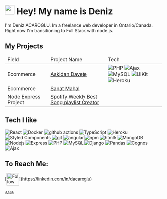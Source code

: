 <h1><img src="https://emojis.slackmojis.com/emojis/images/1531849430/4246/blob-sunglasses.gif?1531849430" width="30"/> Hey! My name is Deniz</h1>


<p>I'm Deniz ACAROGLU. Im a freelance web developer in Ontario/Canada. Right now I'm transitioning to Full Stack with node.js. </p>

<h2>My Projects</h2>
<table>
    <thead>
        <tr>
            <td>Field</td>
            <td>Project Name</td>
            <td>Tech</td>
        </tr>
    </thead>
    <tbody>
        <tr>
            <td>Ecommerce</td>
            <td><a href='http://shielded-mesa-23002.herokuapp.com/'>Askidan Davete</a></td>
            <td>
                <img alt="PHP" src="https://img.shields.io/badge/-PHP-5D6AA4?style=flat-square&logo=php&logoColor=white" />
                <img alt="Ajax" src="https://img.shields.io/badge/-Ajax-779796?style=flat-square&logo=Node.js&logoColor=white" />
                <img alt="MySQL" src="https://img.shields.io/badge/-MySQL-417399?style=flat-square&logo=mysql&logoColor=white" />
                <img alt="UiKit" src="https://img.shields.io/badge/-UiKit-2394E8?style=flat-square&logo=Node.js&logoColor=white" />
                <img alt="Heroku" src="https://img.shields.io/badge/-Heroku-430098?style=flat-square&logo=heroku&logoColor=white" />
            </td>
        </tr>
        <tr>
            <td>Ecommerce</td>
            <td><a href='http://www.sanatmahal.dacaroglu.ca/tr'>Sanat Mahal</a></td>
            <td></td>
        </tr>
        <tr>
            <td>Node Express Project</td>
            <td><a href='#'>Spotify Weekly Best Song playlist Creator</a></td>
            <td></td>
        </tr>
    </tbody>

</table>
<h2>Tech I like</h2>
<p>
  <img alt="React" src="https://img.shields.io/badge/-React-45b8d8?style=flat-square&logo=react&logoColor=white" />
  <img alt="Docker" src="https://img.shields.io/badge/-Docker-46a2f1?style=flat-square&logo=docker&logoColor=white" />
  <img alt="github actions" src="https://img.shields.io/badge/-Github_Actions-2088FF?style=flat-square&logo=github-actions&logoColor=white" />
  <img alt="TypeScript" src="https://img.shields.io/badge/-TypeScript-007ACC?style=flat-square&logo=typescript&logoColor=white" />
  <img alt="Heroku" src="https://img.shields.io/badge/-Heroku-430098?style=flat-square&logo=heroku&logoColor=white" />
  <img alt="Styled Components" src="https://img.shields.io/badge/-Styled_Components-db7092?style=flat-square&logo=styled-components&logoColor=white" />
  <img alt="git" src="https://img.shields.io/badge/-Git-F05032?style=flat-square&logo=git&logoColor=white" />
  <img alt="angular" src="https://img.shields.io/badge/-Angular-DD0031?style=flat-square&logo=angular&logoColor=white" />
  <img alt="npm" src="https://img.shields.io/badge/-NPM-CB3837?style=flat-square&logo=npm&logoColor=white" />
  <img alt="html5" src="https://img.shields.io/badge/-HTML5-E34F26?style=flat-square&logo=html5&logoColor=white" />
  <img alt="MongoDB" src="https://img.shields.io/badge/-MongoDB-13aa52?style=flat-square&logo=mongodb&logoColor=white" />
  <img alt="Nodejs" src="https://img.shields.io/badge/-Nodejs-43853d?style=flat-square&logo=Node.js&logoColor=white" />
  <img alt="Express" src="https://img.shields.io/badge/-Express-ffbf00?style=flat-square&logo=express&logoColor=white" />
  <img alt="PHP" src="https://img.shields.io/badge/-PHP-5D6AA4?style=flat-square&logo=php&logoColor=white" />
  <img alt="MySQL" src="https://img.shields.io/badge/-MySQL-417399?style=flat-square&logo=mysql&logoColor=white" />
  <img alt="Django" src="https://img.shields.io/badge/-Django-54655E?style=flat-square&logo=Django&logoColor=white" />
  <img alt="Pandas" src="https://img.shields.io/badge/-Pandas-120750?style=flat-square&logo=pandas&logoColor=white" />
  <img alt="Cognos" src="https://img.shields.io/badge/-Cognos-202124?style=flat-square&logo=ibm&logoColor=white" />
  <img alt="Ajax" src="https://img.shields.io/badge/-Ajax-779796?style=flat-square&logo=javascript&logoColor=white" />
</p>
<h2>To Reach Me:</h2>
<div>
    <a href='https://www.instagram.com/syhith/' target='blank'>
    [<img src="assets/social/instagram.svg" height="40em" align="center" alt="Follow Raymo111 on LinkedIn" title="Follow Raymo111 on LinkedIn"/>](https://linkedin.com/in/dacaroglu)
    </a>
</div>
<div>
<a href='https://www.linkedin.com/in/dacaroglu/' target='blank'>
    
</a>
</div>
<div>
    <a href='mailto:info@dacaroglu.ca'>
        
    </a>
</div>